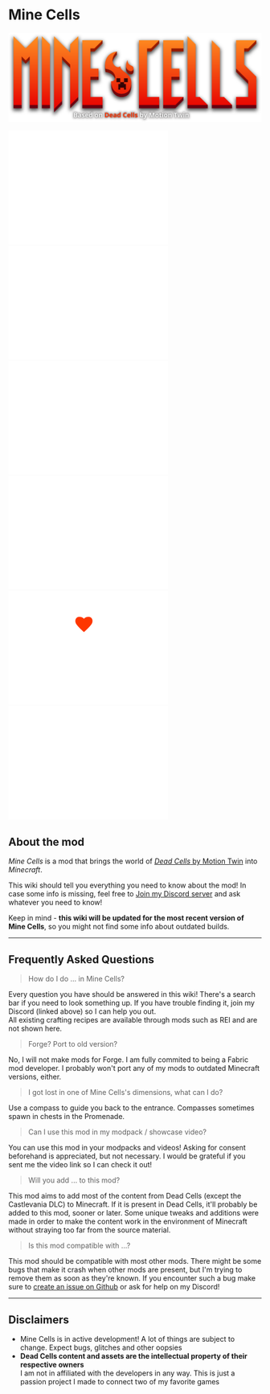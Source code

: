 # Mine Cells

<div class="center-images" markdown>
  <div markdown>

  ![Mine Cells Logo](img/logo.svg)
  </div>
  <div markdown>
  
  [![Download on Modrinth](../img/modrinth.svg)](https://modrinth.com/mod/minecells)
  [![Download on CurseForge](../img/curseforge.svg)](https://www.curseforge.com/minecraft/mc-mods/minecells)
  [![Requires Fabric API](../img/fabric.svg)](https://modrinth.com/mod/fabric-api)
  [![Requires owo-lib](../img/owo.svg)](https://modrinth.com/mod/owo-lib)
  [![Support me on Ko-Fi](../img/kofi.svg)](https://ko-fi.com/mim1q)
  [![Join my Discord](../img/discord.svg)](https://discord.gg/6TjQbSjbuB)
  </div>
</div>

## About the mod

_Mine Cells_ is a mod that brings the world of [_Dead Cells_ by Motion Twin](https://store.steampowered.com/app/588650/Dead_Cells/) into _Minecraft_.

This wiki should tell you everything you need to know about the mod! In case some info is missing, feel free to [Join my Discord server](https://discord.gg/rnyRWfEpVv) and ask
whatever you need to know!

Keep in mind - **this wiki will be updated for the most recent version of Mine Cells**, so you might not find some info about outdated builds.

---

## Frequently Asked Questions  

> How do I do ... in Mine Cells?

Every question you have should be answered in this wiki! There's a search bar if you need to look something up. 
If you have trouble finding it, join my Discord (linked above) so I can help you out.  
All existing crafting recipes are available through mods such as REI and are not shown here.

> Forge? Port to old version?

No, I will not make mods for Forge. I am fully commited to being a Fabric mod developer.
I probably won't port any of my mods to outdated Minecraft versions, either.

> I got lost in one of Mine Cells's dimensions, what can I do?

Use a compass to guide you back to the entrance. Compasses sometimes spawn in chests in the Promenade.

> Can I use this mod in my modpack / showcase video?

You can use this mod in your modpacks and videos! Asking for consent beforehand is appreciated, but not necessary.
I would be grateful if you sent me the video link so I can check it out!

> Will you add ... to this mod?

This mod aims to add most of the content from Dead Cells (except the Castlevania DLC) to Minecraft. If it is present in Dead
Cells, it'll probably be added to this mod, sooner or later. Some unique tweaks and additions were made in order to make the 
content work in the environment of Minecraft without straying too far from the source material.

> Is this mod compatible with ...?

This mod should be compatible with most other mods. There might be some bugs that make it crash when other mods are present,
but I'm trying to remove them as soon as they're known. If you encounter such a bug make sure to 
[create an issue on Github](https://github.com/mim1q/MineCells/issues) or ask for help on my Discord!

---

## Disclaimers

- Mine Cells is in active development! A lot of things are subject to change. Expect bugs, glitches and other oopsies
- **Dead Cells content and assets are the intellectual property of their respective owners**  
  I am not in affiliated with the developers in any way. This is just a passion project I made to connect two of my favorite games